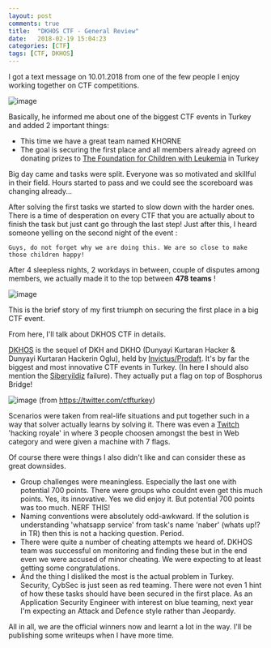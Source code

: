 ```yaml
---
layout: post
comments: true
title:  "DKHOS CTF - General Review"
date:   2018-02-19 15:04:23
categories: [CTF]
tags: [CTF, DKHOS]
---
```


I got a text message on 10.01.2018 from one of the few people I enjoy working together on CTF competitions.

![image](/post3/post3-1.jpeg)

Basically, he informed me about one of the biggest CTF events in Turkey and added 2 important things:
* This time we have a great team named KHORNE
* The goal is securing the first place and all members already agreed on donating prizes to [The Foundation for Children with Leukemia] in Turkey

Big day came and tasks were split. Everyone was so motivated and skillful in their field. Hours started to pass and we could see the scoreboard was changing already...

After solving the first tasks we started to slow down with the harder ones. There is a time of desperation on every CTF that you are actually about to finish the task but just cant go through the last step! Just after this, I heard someone yelling on the second night of the event :
```
Guys, do not forget why we are doing this. We are so close to make those children happy!
```
After 4 sleepless nights, 2 workdays in between, couple of disputes among members, we actually made it to the top between **478 teams** !

![image](/post3/post3-2.jpeg)

This is the brief story of my first triumph on securing the first place in a big CTF event.

From here, I'll talk about DKHOS CTF in details.

[DKHOS] is the sequel of DKH and DKHO (Dunyayi Kurtaran Hacker & Dunyayi Kurtaran Hackerin Oglu), held by [Invictus/Prodaft]. It's by far the biggest and most innovative CTF events in Turkey. (In here I should also mention the [Siberyildiz] failure). They actually put a flag on top of Bosphorus Bridge!

![image](/post3/post3-3.jpeg)
(from https://twitter.com/ctfturkey)

Scenarios were taken from real-life situations and put together such in a way that solver actually learns by solving it. There was even a [Twitch] 'hacking royale' in where 3 people choosen amongst the best in Web category and were given a machine with 7 flags.

Of course there were things I also didn't like and can consider these as great downsides.
* Group challenges were meaningless. Especially the last one with potential 700 points. There were groups who couldnt even get this much points. Yes, its innovative. Yes we did enjoy it. But potential 700 points was too much. NERF THIS!
* Naming conventions were absolutely odd-awkward. If the solution is understanding 'whatsapp service' from task's name 'naber' (whats up!? in TR) then this is not a hacking question. Period.
* There were quite a number of cheating attempts we heard of. DKHOS team was successful on monitoring and finding these but in the end even we were accused of minor cheating. We were expecting to at least getting some congratulations.
* And the thing I disliked the most is the actual problem in Turkey. Security, CybSec is just seen as red teaming. There were not even 1 hint of how these tasks should have been secured in the first place. As an Application Security Engineer with interest on blue teaming, next year I'm expecting an Attack and Defence style rather than Jeopardy.

All in all, we are the official winners now and learnt a lot in the way. I'll be publishing some writeups when I have more time.


[The Foundation for Children with Leukemia]: http://www.losev.org.tr
[Invictus/Prodaft]: https://www.invictuseurope.com/
[Siberyildiz]: https://www.siberyildiz.com/
[Twitch]: https://www.twitch.tv/hackingwars
[DKHOS]: https://www.dkhos.com

